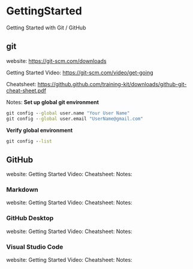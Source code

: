 # GettingStarted
Getting Started with Git / GitHub

## git
website: https://git-scm.com/downloads

Getting Started Video: https://git-scm.com/video/get-going

Cheatsheet: https://github.github.com/training-kit/downloads/github-git-cheat-sheet.pdf

Notes:
**Set up global git environment**
```cmd
git config --global user.name "Your User Name"
git config --global user.email "UserName@gmail.com"
```
**Verify global environment**
```cmd
git config --list
```

## GitHub
website:
Getting Started Video: 
Cheatsheet: 
Notes:

### Markdown
website:
Getting Started Video: 
Cheatsheet: 
Notes:

### GitHub Desktop
website:
Getting Started Video: 
Cheatsheet: 
Notes:

### Visual Studio Code
website:
Getting Started Video: 
Cheatsheet: 
Notes:

